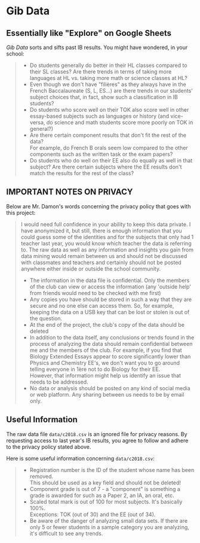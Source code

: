 # Gib Data
## Essentially like "Explore" on Google Sheets

*Gib Data* sorts and sifts past IB results. You might have wondered, in your
school: 

> * Do students generally do better in their HL classes compared to their SL 
classes? Are there trends in terms of taking more languages at HL vs. taking 
more math or science classes at HL?
> * Even though we don't have "filières" as they always have in the French 
Baccalaureate (S, L, ES...) are there trends in our students' subject choices 
that, in fact, show such a classification in IB students? 
> * Do students who score well on their TOK also score well in other 
essay-based subjects such as languages or history (and vice-versa, do science 
and math students score more poorly on TOK in general?)
> * Are there certain component results that don't fit the rest of the data?  
For example, do French B orals seem low compared to the other components such 
as the written task or the exam papers? 
> * Do students who do well on their EE also do equally as well in that 
subject?  Are there certain subjects where the EE results don't match the 
results for the rest of the class? 



## IMPORTANT NOTES ON PRIVACY
Below are Mr. Damon's words concerning the privacy policy that goes with this 
project:
> I would need full confidence in your ability to keep this data private. I 
have anonymized it, but still, there is enough information that you could guess 
some of the identities and for the subjects that only had 1 teacher last year, 
you would know which teacher the data is referring to.  The raw data as well as 
any information and  insights you gain from data mining would remain between us 
and should not be discussed with classmates and teachers and certainly should 
not be posted anywhere either inside or outside the school community.
> * The information in the data file is confidential.  Only the members of the 
club can view or access the information (any 'outside help' from friends would 
need to be checked with me first)
> * Any copies you have should be stored in such a way that they are secure and 
no one else can access them.  So, for example, keeping the data on a USB key 
that can be lost or stolen is out of the question. 
> * At the end of the project, the club's copy of the data should be deleted 
> * In addition to the data itself, any conclusions or trends found in the 
process of analyzing the data should remain confidential between me and the 
members of the club.  For example, if you find that Biology Extended Essays 
appear to score significantly lower than Physics and Chemistry EE's, we don't 
want you to go around telling everyone in 1ère not to do Biology for their EE.  
However, that information might help us identify an issue that needs to be 
addressed.  
> * No data or analysis should be posted on any kind of social media or web 
platform.  Any sharing between us needs to be by email only.  

## Useful Information
The raw data file `data/c2018.csv` is an ignored file for privacy reasons. By 
requesting access to last year's IB results, you agree to follow and adhere to 
the privacy policy stated above.

Here is some useful information concerning `data/c2018.csv`:

> * Registration number is the ID of the student whose name has been removed.  
This should be used as a key field and should not be deleted!
> * Component grade is out of 7 - a "component" is something a grade is awarded 
for such as a Paper 2, an IA, an oral, etc. 
> * Scaled total mark is out of 100 for most subjects.  It's basically 100%.  
Exceptions: TOK (out of 30) and the EE (out of 34). 
> * Be aware of the danger of analyzing small data sets.  If there are only 5 
or fewer students in a sample category you are analyzing, it's difficult to see 
any trends.
